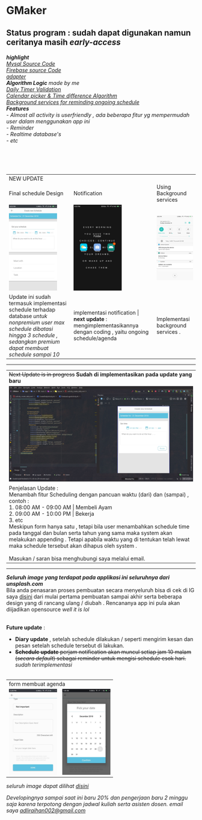 # GMaker

<h2> Status program : sudah dapat digunakan namun ceritanya masih <i>early-access</i></h2>

<h6>
<b>highlight</b><br>
<a href="https://github.com/Thibobs/GMaker/tree/master/app/src/main/java/later/corporation/adliraihan/gmaker">Mysql Source Code</a><br>
<a href="https://github.com/Thibobs/GMaker/tree/master/app/src/main/java/later/corporation/adliraihan/gmaker/firebase">Firebase source Code</a><br>
<a href="https://github.com/Thibobs/GMaker/tree/master/app/src/main/java/later/corporation/adliraihan/gmaker/adapter">adapter</a><br>
<b>Algorithm Logic</b> made by me<br>
<a href="https://github.com/Thibobs/GMaker/blob/master/app/src/main/java/later/corporation/adliraihan/gmaker/firebase/CreateDailyFunctionTimer.kt">Daily Timer Validation</a><br>
<a href="https://github.com/Thibobs/GMaker/blob/master/app/src/main/java/later/corporation/adliraihan/gmaker/firebase/FirebaseCalendar.kt">Calendar picker & Time difference Algorithm</a><br>
<a href="https://github.com/Thibobs/GMaker/blob/master/app/src/main/java/later/corporation/adliraihan/gmaker/firebase/FirebaseCalendar.kt">Background services for reminding ongoing schedule</a><br>
  <b>Features</b><br>
  - Almost all activity is userfriendly , ada beberapa fitur yg mempermudah user dalam menggunakan app ini<br>
  - Reminder<br>
  - Realtime database's<br>
  - etc<br>
</h6><br><br>
<table>
  <tr>
    <td colspan="3">NEW UPDATE</td>
  </tr>
  <tr>
    <td>Final schedule Design</td>
    <td>Notification</td>
    <td>Using Background services</td>
  </tr>
  
  <tr>
  <td><img src="aplikasi_image/ServicesNotification.png" width="128px"></td>
  <td><img src="aplikasi_image/notification_1.png" width="128px"></td>
  <td><img src="aplikasi_image/notificationwithServices.png" width="128px"></td>
  </tr>
  
  <tr>
    <td>Update ini sudah termasuk implementasi schedule terhadap database <i>untuk nonpremium user max schedule dibatasi hingga 3 schedule , sedangkan premium dapat membuat schedule sampai 10</td>
  <td>implementasi notification | <b>next update</b> : mengimplementasikannya dengan coding , yaitu ongoing schedule/agenda</td>
  <td>Implementasi background services .</td>
  </tr>
  </table>
<hr/>
<table>
  <tr>
    <td><s>Next Update is in progress</s> <b>Sudah di implementasikan pada update yang baru</b></td>
  </tr>
  <tr>
    <td><img src="aplikasi_image/1546094694914.jpg" width="512px"></td>
  </tr>
  <tr>
    <td>
      Penjelasan Update :<br>
      Menambah fitur Scheduling dengan pancuan waktu (dari) dan (sampai) ,<br>
      contoh : <br>
         1. 08:00 AM - 09:00 AM | Membeli Ayam <br>
         2. 09:00 AM - 10:00 PM | Bekerja <br>
         3. etc<br>
      Meskipun form hanya satu , tetapi bila user menambahkan schedule time pada tanggal dan bulan serta tahun yang sama
      maka system akan melakukan appending . Tetapi apabila waktu yang di tentukan telah lewat maka schedule tersebut
      akan dihapus oleh system .  
      <br><br>
      Masukan / saran bisa menghubungi  saya melalui email. 
    </td>
  </tr>
</table>
<hr/>
<i><b>Seluruh image yang terdapat pada applikasi ini seluruhnya dari unsplash.com</b></i>
<br>
Bila anda penasaran proses pembuatan secara menyeluruh bisa di cek di IG saya <a href="https://www.instagram.com/adli.raihan/">disini</a>
dari mulai pertama pembuatan sampai akhir serta beberapa design yang di rancang ulang / diubah . Rencananya app ini pula akan diijadikan opensource <i> well it is lol </i>
<br><br>

<b>Future update</b> :
- <b>Diary update </b> , setelah schedule dilakukan / seperti mengirim kesan dan pesan setelah schedule tersebut di lakukan.
- <s><b>Schedule update</b> perjam notification akan muncul setiap jam 10 malam (<i>secara default</i>) sebagai reminder untuk mengisi schedule esok hari.</s> <i>sudah terimplementasi</i>
<br><br>
<center>
<table>
  <tr>
    <td colspan="2">form membuat agenda</td>
  </tr>
  <tr>
    <td><img src="aplikasi_image/4.jpg" width="128px"></td>
    <td><img src="aplikasi_image/25438.jpg" width="128px"></td>
  </tr>
</table>
</center>
<i>seluruh image dapat dilihat  <a href="https://github.com/Thibobs/GMaker/tree/master/aplikasi_image">disini</a>

Developingnya sampai saat ini baru 20% dan pengerjaan baru 2 minggu saja karena terpotong dengan jadwal kuliah serta asisten dosen.
email saya adliraihan002@gmail.com
